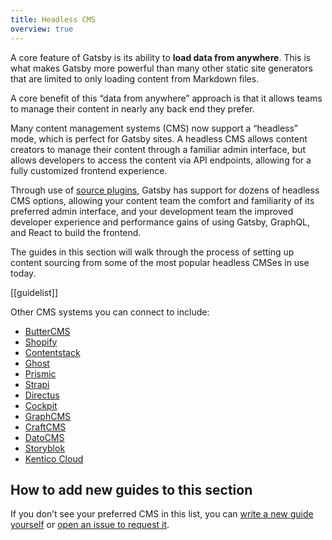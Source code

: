 ```yaml
---
title: Headless CMS
overview: true
---
```


A core feature of Gatsby is its ability to **load data from anywhere**. This is what makes Gatsby more powerful than many other static site generators that are limited to only loading content from Markdown files.

A core benefit of this “data from anywhere” approach is that it allows teams to manage their content in nearly any back end they prefer.

Many content management systems (CMS) now support a “headless” mode, which is perfect for Gatsby sites. A headless CMS allows content creators to manage their content through a familiar admin interface, but allows developers to access the content via API endpoints, allowing for a fully customized frontend experience.

Through use of [source plugins](/plugins/?=source), Gatsby has support for dozens of headless CMS options, allowing your content team the comfort and familiarity of its preferred admin interface, and your development team the improved developer experience and performance gains of using Gatsby, GraphQL, and React to build the frontend.

The guides in this section will walk through the process of setting up content sourcing from some of the most popular headless CMSes in use today.

[[guidelist]]

Other CMS systems you can connect to include:

- [ButterCMS](https://www.gatsbyjs.org/packages/gatsby-source-buttercms)
- [Shopify](https://www.gatsbyjs.org/packages/gatsby-source-shopify)
- [Contentstack](https://www.gatsbyjs.org/packages/gatsby-source-contentstack)
- [Ghost](https://www.gatsbyjs.org/packages/gatsby-source-ghost)
- [Prismic](https://www.gatsbyjs.org/packages/gatsby-source-prismic)
- [Strapi](https://www.gatsbyjs.org/packages/gatsby-source-strapi)
- [Directus](https://www.gatsbyjs.org/packages/gatsby-source-directus)
- [Cockpit](https://www.gatsbyjs.org/packages/gatsby-plugin-cockpit)
- [GraphCMS](https://www.gatsbyjs.org/packages/gatsby-source-graphcms-beta-patch)
- [CraftCMS](https://www.gatsbyjs.org/packages/gatsby-source-craftcms)
- [DatoCMS](https://www.gatsbyjs.org/packages/gatsby-source-datocms)
- [Storyblok](https://www.gatsbyjs.org/packages/gatsby-source-storyblok)
- [Kentico Cloud](https://www.gatsbyjs.org/packages/gatsby-source-kentico-cloud)

## How to add new guides to this section

If you don’t see your preferred CMS in this list, you can [write a new guide yourself](/docs/how-to-contribute/) or [open an issue to request it](https://github.com/gatsbyjs/gatsby/issues/new/choose).
